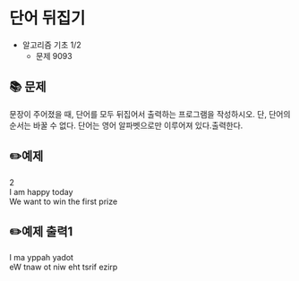 # 단어 뒤집기
- 알고리즘 기초 1/2
  - 문제 9093


## 📚 문제
문장이 주어졌을 때, 단어를 모두 뒤집어서 출력하는 프로그램을 작성하시오. 단, 단어의 순서는 바꿀 수 없다. 단어는 영어 알파벳으로만 이루어져 있다.출력한다.

## ✏️예제
2  
I am happy today  
We want to win the first prize  

## ✏️예제 출력1
I ma yppah yadot  
eW tnaw ot niw eht tsrif ezirp  


